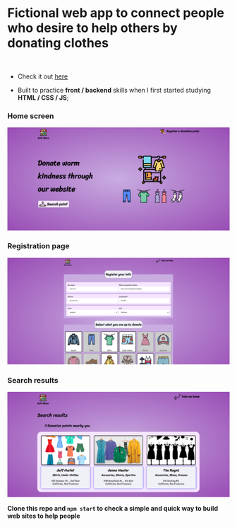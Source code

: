 # Fictional web app to connect people who desire to help others by donating clothes
<br/>

* Check it out [here](https://softshare.herokuapp.com/)

* Built to practice __front / backend__ skills when I first started studying __HTML / CSS / JS__; <br/>

### Home screen
![Softshare Home screen](./public/webView/home.PNG)

### Registration page
![Softshare registration form](./public/webView/register.PNG)

### Search results
![Softshare search results](./public/webView/search_results.PNG)

**Clone this repo and `npm start` to check a __simple__ and __quick__ way to build web sites to help people**
